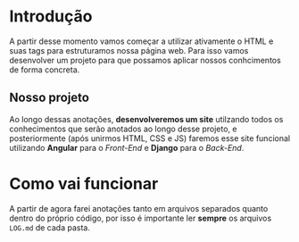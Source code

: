 # Introdução
A partir desse momento vamos começar a utilizar ativamente o HTML e suas tags para estruturamos nossa página web. Para isso vamos desenvolver um projeto para que possamos aplicar nossos conhcimentos de forma concreta.

## Nosso projeto
Ao longo dessas anotações, **desenvolveremos um site** utilzando todos os conhecimentos que serão anotados ao longo desse projeto, e posteriormente (após unirmos HTML, CSS e JS) faremos esse site funcional utilizando **Angular** para o *Front-End* e **Django** para o *Back-End*.

# Como vai funcionar
A partir de agora farei anotações tanto em arquivos separados quanto dentro do próprio código, por isso é importante ler **sempre** os arquivos `LOG.md` de cada pasta.

